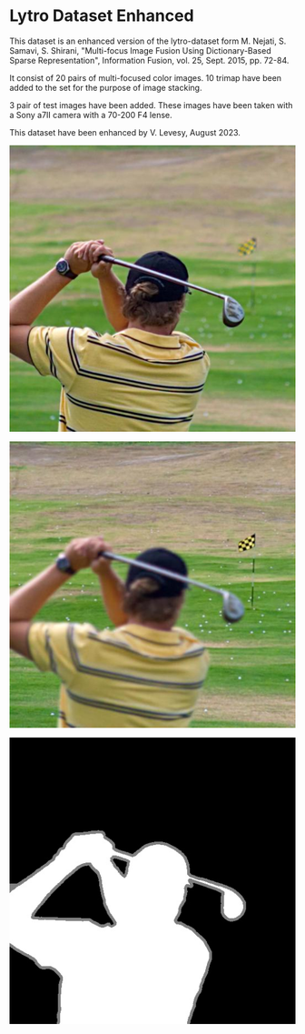 # Lytro Dataset Enhanced

This dataset is an enhanced version of the lytro-dataset form  M. Nejati, S. Samavi, S. Shirani, 
"Multi-focus Image Fusion Using Dictionary-Based Sparse Representation", Information Fusion, 
vol. 25, Sept. 2015, pp. 72-84.

It consist of 20 pairs of multi-focused color images. 10 trimap have been added to the set for the purpose 
of image stacking.

3 pair of test images have been added. These images have been taken with a Sony a7II camera with a 70-200 F4
lense.

This dataset have been enhanced by V. Levesy, August 2023.

![image from the dataset](https://github.com/victor-lvsy/lytro_dataset_enhanced/blob/master/lytro-img/A/lytro-01-A.jpg?raw=true)

![image from the dataset](https://github.com/victor-lvsy/lytro_dataset_enhanced/blob/master/lytro-img/B/lytro-01-B.jpg?raw=true)

![image from the dataset](https://github.com/victor-lvsy/lytro_dataset_enhanced/blob/master/lytro-trimap/lytro-01-trimap.jpg?raw=true)
